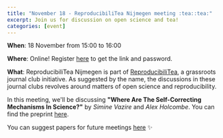```yaml
---
title: "November 18 - ReproducibiliTea Nijmegen meeting :tea::tea:"
excerpt: Join us for discussion on open science and tea!
categories: [event]
---
```


**When**: 18 November from 15:00 to 16:00

**Where**: Online! Register [here](https://forms.gle/WnkFc3RBXGSjQ53i9) to get the link and password.

**What**: ReproducibiliTea Nijmegen is part of [ReproducibiliTea](https://reproducibilitea.org/), a grassroots journal club initiative.
As suggested by the name, the discussions in these journal clubs revolves around matters of open science and reproducibility.

In this meeting, we'll be discussing **"Where Are The Self-Correcting Mechanisms In Science?"** by _Simine Vazire_ and _Alex Holcombe_.
You can find the preprint [here](https://psyarxiv.com/kgqzt/).

You can suggest papers for future meetings [here](https://docs.google.com/spreadsheets/d/1efHsgzEu9OqKNRk9EARDNL3gBfsPNRgbdt7-PhfWS-U/edit#gid=350301351) :sparkles:
